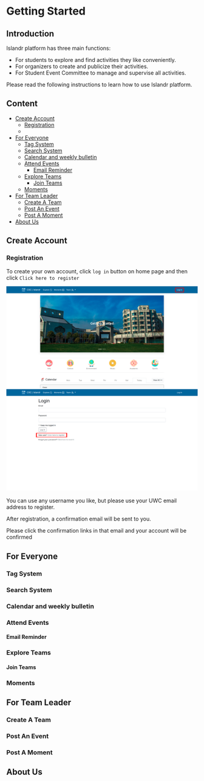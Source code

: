 <!--
 * @Description: Getting Started Documentation
 * @Author: Tianyi Lu
 * @Date: 2019-08-18 19:22:34
 * @LastEditors: Tianyi Lu
 * @LastEditTime: 2019-08-18 20:51:39
 -->
# Getting Started <!-- omit in toc -->

## Introduction <!-- omit in toc -->
Islandr platform has three main functions:
* For students to explore and find activities they like conveniently.
* For organizers to create and publicize their activities.
* For Student Event Committee to manage and supervise all activities.
  
Please read the following instructions to learn how to use Islandr platform.

## Content <!-- omit in toc -->
- [Create Account](#Create-Account)
  - [Registration](#Registration)
  - [](#)
- [For Everyone](#For-Everyone)
  - [Tag System](#Tag-System)
  - [Search System](#Search-System)
  - [Calendar and weekly bulletin](#Calendar-and-weekly-bulletin)
  - [Attend Events](#Attend-Events)
    - [Email Reminder](#Email-Reminder)
  - [Explore Teams](#Explore-Teams)
    - [Join Teams](#Join-Teams)
  - [Moments](#Moments)
- [For Team Leader](#For-Team-Leader)
  - [Create A Team](#Create-A-Team)
  - [Post An Event](#Post-An-Event)
  - [Post A Moment](#Post-A-Moment)
- [About Us](#About-Us)

## Create Account
### Registration
To create your own account, click `log in` button on home page and then click `Click here to register`
<div align=center>
    <img src="pic/log_in.png" alt="log in" width="800px">
    <br>
    <img src="pic/register.png" alt="register" width="800px">
</div>

You can use any username you like, but please use your UWC email address to register.

After registration, a confirmation email will be sent to you.

Please click the confirmation links in that email and your account will be confirmed

### 
## For Everyone

### Tag System

### Search System

### Calendar and weekly bulletin

### Attend Events

#### Email Reminder

### Explore Teams

#### Join Teams

### Moments

## For Team Leader

### Create A Team

### Post An Event

### Post A Moment

## About Us


